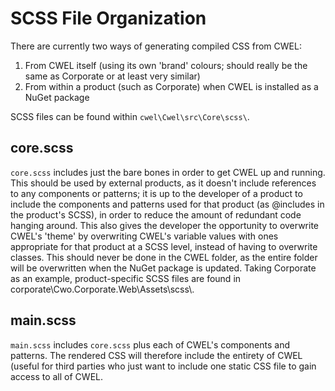 # SCSS File Organization

There are currently two ways of generating compiled CSS from CWEL:
1. From CWEL itself (using its own 'brand' colours; should really be the same
as Corporate or at least very similar)
1. From within a product (such as Corporate) when CWEL is installed as a NuGet
package

SCSS files can be found within `cwel\Cwel\src\Core\scss\`.

## core.scss

`core.scss` includes just the bare bones in order to get CWEL up and running.
This should be used by external products, as it doesn't include references to
any components or patterns; it is up to the developer of a product to include
the components and patterns used for that product (as \@includes in the
product's SCSS), in order to reduce the amount of redundant code hanging around.
This also gives the developer the opportunity to overwrite CWEL's 'theme' by
overwriting CWEL's variable values with ones appropriate for that product at a
SCSS level, instead of having to overwrite classes. This should never be done
in the CWEL folder, as the entire folder will be overwritten when the NuGet
package is updated. Taking Corporate as an example, product-specific SCSS files
are found in corporate\\Cwo.Corporate.Web\\Assets\\scss\\.

## main.scss

`main.scss` includes `core.scss` plus each of CWEL's components and patterns. The rendered CSS will therefore include the entirety of CWEL (useful for third parties who just want to include one static CSS file to gain access to all of CWEL.
